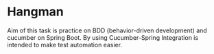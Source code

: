# Hangman

Aim of this task is practice on BDD (behavior-driven development) and cucumber on Spring Boot. By using Cucumber-Spring Integration is intended to make test automation easier.
